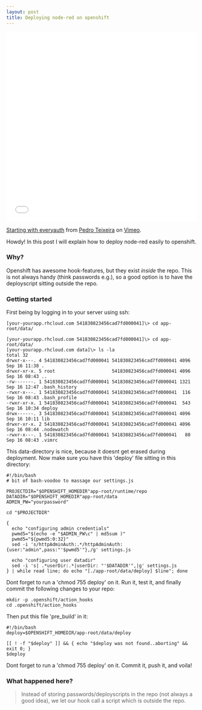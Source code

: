 ```yaml
---
layout: post
title: Deploying node-red on openshift
---
```


<iframe src="//player.vimeo.com/video/26532298" width="100%" height="500" frameborder="0" webkitallowfullscreen mozallowfullscreen allowfullscreen></iframe> <p><a href="http://vimeo.com/26532298">Starting with everyauth</a> from <a href="http://vimeo.com/pedroteixeira">Pedro Teixeira</a> on <a href="https://vimeo.com">Vimeo</a>.</p>
<div class="message">
  Howdy! In this post I will explain how to deploy node-red easily to openshift.
</div>

### Why?

Openshift has awesome hook-features, but they exist *inside* the repo.
This is not always handy (think passwords e.g.), so a good option is to have
the deployscript sitting outside the repo.

### Getting started 

First being by logging in to your server using ssh:

    [your-yourapp.rhcloud.com 541830823456cad7fd000041]\> cd app-root/data/

    [your-yourapp.rhcloud.com 541830823456cad7fd000041]\> cd app-root/data/
    [your-yourapp.rhcloud.com data]\> ls -la
    total 32
    drwxr-x---. 4 541830823456cad7fd000041 541830823456cad7fd000041 4096 Sep 16 11:38 .
    drwxr-xr-x. 5 root                     541830823456cad7fd000041 4096 Sep 16 08:43 ..
    -rw-------. 1 541830823456cad7fd000041 541830823456cad7fd000041 1321 Sep 16 12:47 .bash_history
    -rwxr-x---. 1 541830823456cad7fd000041 541830823456cad7fd000041  116 Sep 16 08:43 .bash_profile
    -rwxr-xr-x. 1 541830823456cad7fd000041 541830823456cad7fd000041  543 Sep 16 10:34 deploy
    drwx------. 3 541830823456cad7fd000041 541830823456cad7fd000041 4096 Sep 16 10:11 lib
    drwxr-xr-x. 2 541830823456cad7fd000041 541830823456cad7fd000041 4096 Sep 16 08:44 .nodewatch
    -rwxr-x---. 1 541830823456cad7fd000041 541830823456cad7fd000041   80 Sep 16 08:43 .vimrc

This data-directory is nice, because it doesnt get erased during deployment.
Now make sure you have this 'deploy' file sitting in this directory:

    #!/bin/bash 
    # bit of bash-voodoo to massage our settings.js

    PROJECTDIR="$OPENSHIFT_HOMEDIR"app-root/runtime/repo
    DATADIR="$OPENSHIFT_HOMEDIR"app-root/data
    ADMIN_PW="yourpassword"

    cd "$PROJECTDIR"

    {
      echo "configuring admin credentials"
      pwmd5="$(echo -e "$ADMIN_PW\c" | md5sum )"
      pwmd5="${pwmd5:0:32}"
      sed -i 's/httpAdminAuth:.*/httpAdminAuth: {user:"admin",pass:"'$pwmd5'"},/g' settings.js

      echo "configuring user datadir"
      sed -i 's| .*userDir:.*|userDir: "'$DATADIR'",|g' settings.js
    } | while read line; do echo "[./app-root/data/deploy] $line"; done

Dont forget to run a 'chmod 755 deploy' on it.
Run it, test it, and finally commit the following changes to your repo:

    mkdir -p .openshift/action_hooks
    cd .openshift/action_hooks

Then put this file 'pre_build' in it:

    #!/bin/bash 
    deploy=$OPENSHIFT_HOMEDIR/app-root/data/deploy

    [[ ! -f "$deploy" ]] && { echo "$deploy was not found..aborting" && exit 0; }
    $deploy

Dont forget to run a 'chmod 755 deploy' on it.
Commit it, push it, and voila! 

### What happened here?

> Instead of storing passwords/deployscripts in the repo (not always a good idea), we let our hook call a script which is outside the repo.

